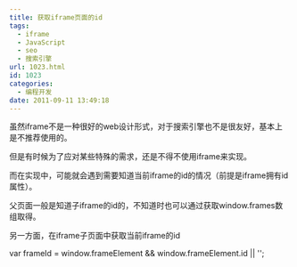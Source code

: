 ```yaml
---
title: 获取iframe页面的id
tags:
  - iframe
  - JavaScript
  - seo
  - 搜索引擎
url: 1023.html
id: 1023
categories:
  - 编程开发
date: 2011-09-11 13:49:18
---
```


虽然iframe不是一种很好的web设计形式，对于搜索引擎也不是很友好，基本上是不推荐使用的。  

但是有时候为了应对某些特殊的需求，还是不得不使用iframe来实现。  

而在实现中，可能就会遇到需要知道当前iframe的id的情况（前提是iframe拥有id属性）。  

父页面一般是知道子iframe的id的，不知道时也可以通过获取window.frames数组取得。  

另一方面，在iframe子页面中获取当前iframe的id  

var frameId = window.frameElement && window.frameElement.id || '';